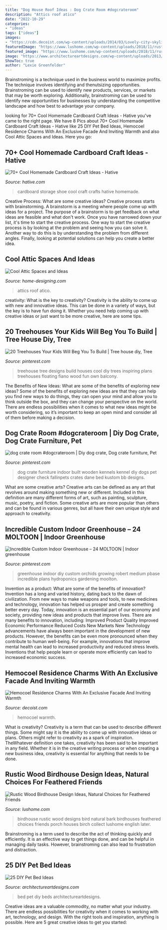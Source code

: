 ```yaml
---
title: "Dog House Roof Ideas : Dog Crate Room #dogcrateroom"
description: "Attics roof atico"
date: "2022-10-29"
categories:
- "ideas"
tags: ["ideas"]
images:
- "https://cdn.decoist.com/wp-content/uploads/2014/03/Lovely-city-skyline-views-after-sunset.jpg"
featuredImage: "https://www.lushome.com/wp-content/uploads/2018/11/rustic-wood-birdhouse-designs-17.jpg"
featured_image: "https://www.lushome.com/wp-content/uploads/2018/11/rustic-wood-birdhouse-designs-17.jpg"
image: "https://www.architectureartdesigns.com/wp-content/uploads/2013/02/Pet-Beds-ArchitectureArtDesigns-22.jpg"
ShowToc: true
author: "Lexie Greenfelder"
---
```



Brainstroming is a technique used in the business world to maximize profits. The technique involves identifying and thenutsizing opportunities. Brainstroming can be used to identify new products, services, or markets that may be worth exploring. Additionally, brainstroming can be used to identify new opportunities for businesses by understanding the competitive landscape and how best to advantage your company.

	

		
looking for 70+ Cool Homemade Cardboard Craft Ideas - Hative you've came to the right page. We have 8 Pics about 70+ Cool Homemade Cardboard Craft Ideas - Hative like 25 DIY Pet Bed Ideas, Hemocoel Residence Charms With An Exclusive Facade And Inviting Warmth and also Cool Attic Spaces and Ideas. Here you go:
		
    
## 70+ Cool Homemade Cardboard Craft Ideas - Hative

<img loading=lazy src="https://hative.com/wp-content/uploads/2014/04/cardboard-crafts/13-cardboard-shoe-storage.jpg" onerror="this.onerror=null;this.src='https://tse3.mm.bing.net/th?id=OIP.9Pa96wJwxVCW1WZjrLNPSAHaI0&amp;pid=15.1';" alt="70+ Cool Homemade Cardboard Craft Ideas - Hative">

_Source: hative.com_

>cardboard storage shoe cool craft crafts hative homemade. 

	

Creative Process: What are some creative ideas?
Creative process starts with brainstorming. A brainstorm is a meeting where people come up with ideas for a project. The purpose of a brainstorm is to get feedback on what ideas are feasible and what don't work. Once you have narrowed down your list, it's time to start the creative process.
One way to start the creative process is by looking at the problem and seeing how you can solve it. Another way to do this is by understanding the problem from different angles. Finally, looking at potential solutions can help you create a better idea.

    
## Cool Attic Spaces And Ideas

<img loading=lazy src="http://cdn.home-designing.com/wp-content/uploads/2010/04/9-attic-space.jpg" onerror="this.onerror=null;this.src='https://tse4.mm.bing.net/th?id=OIP.u3XQvYPzmrrDRLJQ5BXOBQHaJ3&amp;pid=15.1';" alt="Cool Attic Spaces and Ideas">

_Source: home-designing.com_

>attics roof atico. 

	

creativity: What is the key to creativity?
Creativity is the ability to come up with new and innovative ideas. This can be done in a variety of ways, but the key is to have fun doing it. Whether you need help coming up with creative ideas or just want to be more creative, here are some tips.

    
## 20 Treehouses Your Kids Will Beg You To Build | Tree House Diy, Tree

<img loading=lazy src="https://i.pinimg.com/736x/53/dc/82/53dc82b92886906fc0ef67a065cced98.jpg" onerror="this.onerror=null;this.src='https://tse1.mm.bing.net/th?id=OIP.r3N2fBTSvooS_CdbEmFROgHaLI&amp;pid=15.1';" alt="20 Treehouses Your Kids Will Beg You To Build | Tree house diy, Tree">

_Source: pinterest.com_

>treehouse tree designs build houses cool diy trees inspiring plans treehouses floating fiano wood fun own balcony. 

	

The Benefits of New Ideas: What are some of the benefits of exploring new ideas?
Some of the benefits of exploring new ideas are that they can help you find new ways to do things, they can open your mind and allow you to think outside the box, and they can change your perspective on the world. There are endless possibilities when it comes to what new ideas might be worth considering, so it’s important to keep an open mind and consider all of them before making a decision.

    
## Dog Crate Room #dogcrateroom | Diy Dog Crate, Dog Crate Furniture, Pet

<img loading=lazy src="https://i.pinimg.com/736x/b3/af/0c/b3af0ce2bf63503ba4531220dab109ea.jpg" onerror="this.onerror=null;this.src='https://tse2.mm.bing.net/th?id=OIP.IUnutHYNLicjXO3-l2inXQHaLG&amp;pid=15.1';" alt="dog crate room #dogcrateroom | Diy dog crate, Dog crate furniture, Pet">

_Source: pinterest.com_

>dog crate furniture indoor built wooden kennels kennel diy dogs pet designer check fallinpets crates dane bed kustom bb designs. 

	

What are some creative arts?
Creative arts can be defined as any art that revolves around making something new or different. Included in this definition are many different forms of art, such as painting, sculpture, music, poetry, and fiction. Some creative arts are more popular than others and can be found in various genres, but all have their own unique style and approach to creativity.

    
## Incredible Custom Indoor Greenhouse – 24 MOLTOON | Indoor Greenhouse

<img loading=lazy src="https://i.pinimg.com/736x/53/c5/bc/53c5bceb00f365abb9c38a6372171d8b.jpg" onerror="this.onerror=null;this.src='https://tse1.mm.bing.net/th?id=OIP.wLT7Hn9ki8RG2RSGieVz8wHaJ3&amp;pid=15.1';" alt="Incredible Custom Indoor Greenhouse – 24 MOLTOON | Indoor greenhouse">

_Source: pinterest.com_

>greenhouse indoor diy custom orchids growing robert medium pbase incredible plans hydroponics gardening moolton. 

	

Invention as a product: What are some of the benefits of innovation?
Invention has a long and varied history, dating back to the dawn of civilization. From new ways to make weapons and tools, to new medicines and technology, innovation has helped us prosper and create something better every day. Today, innovation is an essential part of our economy and society, providing new ideas and products that improve lives. There are many benefits to innovation, including: 
Improved Product Quality 
Improved Economic Performance 
Reduced Costs 
New Markets 
New Technology advancements have always been important in the development of new products. However, the benefits can be even more pronounced when they contribute to human well-being. For example, innovations that improve mental health can lead to increased productivity and reduced stress levels. Inventions that help people learn or operate more efficiently can lead to increased economic success.

    
## Hemocoel Residence Charms With An Exclusive Facade And Inviting Warmth

<img loading=lazy src="https://cdn.decoist.com/wp-content/uploads/2014/03/Lovely-city-skyline-views-after-sunset.jpg" onerror="this.onerror=null;this.src='https://tse3.mm.bing.net/th?id=OIP.QQDbQh712dyMNOzXvPnAMQHaEz&amp;pid=15.1';" alt="Hemocoel Residence Charms With An Exclusive Facade And Inviting Warmth">

_Source: decoist.com_

>hemocoel warmth. 

	

What is creativity?
Creativity is a term that can be used to describe different things. Some might say it is the ability to come up with innovative ideas or plans. Others might refer to creativity as a spark of inspiration. TheWhatever definition one takes, creativity has been said to be important in any field. Whether it is in the creative writing process or when creating a new business idea, creativity is essential for anything that needs to be done.

    
## Rustic Wood Birdhouse Design Ideas, Natural Choices For Feathered Friends

<img loading=lazy src="https://www.lushome.com/wp-content/uploads/2018/11/rustic-wood-birdhouse-designs-17.jpg" onerror="this.onerror=null;this.src='https://tse1.mm.bing.net/th?id=OIP.reLUBDmfWEoCuS1zYqsv7gHaJ8&amp;pid=15.1';" alt="Rustic Wood Birdhouse Design Ideas, Natural Choices for Feathered Friends">

_Source: lushome.com_

>birdhouse rustic wood designs bird natural bark birdhouses feathered choices friends porch houses birch collect lushome english later. 

	

Brainstroming is a term used to describe the act of thinking quickly and efficiently. It is an effective way to get things done, and can be helpful in managing daily tasks. However, brainstroming can also lead to frustration and distraction.

    
## 25 DIY Pet Bed Ideas

<img loading=lazy src="https://www.architectureartdesigns.com/wp-content/uploads/2013/02/Pet-Beds-ArchitectureArtDesigns-22.jpg" onerror="this.onerror=null;this.src='https://tse1.mm.bing.net/th?id=OIP.PTcHFNk3weAYm_5Lgy1huQHaF7&amp;pid=15.1';" alt="25 DIY Pet Bed Ideas">

_Source: architectureartdesigns.com_

>bed pet diy beds architectureartdesigns. 

	

Creative ideas are a valuable commodity, no matter what your industry. There are endless possibilities for creativity when it comes to working with art, technology, and design. With the right tools and inspiration, anything is possible. Here are 5 great creative ideas to get you started: 

